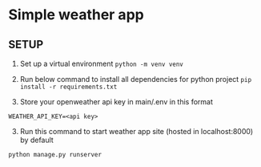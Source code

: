 # Simple weather app

## SETUP

1. Set up a virtual environment
``` python -m venv venv ```

2. Run below command to install all dependencies for python project
``` pip install -r requirements.txt ```

3. Store your openweather api key in main/.env in this format

```WEATHER_API_KEY=<api key>```


3. Run this command to start weather app site (hosted in localhost:8000) by default 

``` python manage.py runserver ```

